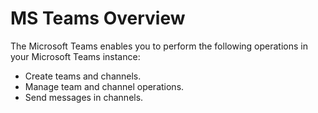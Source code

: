 # MS Teams Overview

The Microsoft Teams enables you to perform the following operations in your Microsoft Teams instance:

* Create teams and channels.
* Manage team and channel operations.
* Send messages in channels.
